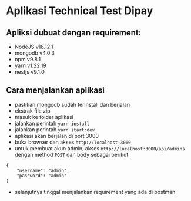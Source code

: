 # Aplikasi Technical Test Dipay

## Apliksi dubuat dengan requirement:
- NodeJS v18.12.1
- mongodb v4.0.3
- npm v9.8.1
- yarn v1.22.19
- nestjs v9.1.0

## Cara menjalankan aplikasi
- pastikan mongodb sudah terinstall dan berjalan
- ekstrak file zip
- masuk ke folder aplikasi
- jalankan perintah `yarn install`
- jalankan perintah `yarn start:dev`
- aplikasi akan berjalan di port 3000
- buka browser dan akses `http://localhost:3000`
- untuk membuat akun admin, akses `http://localhost:3000/api/admins` dengan method `POST` dan body sebagai berikut:
```
{
    "username": "admin",
    "password": "admin"
}
```
- selanjutnya tinggal menjalankan requirement yang ada di postman